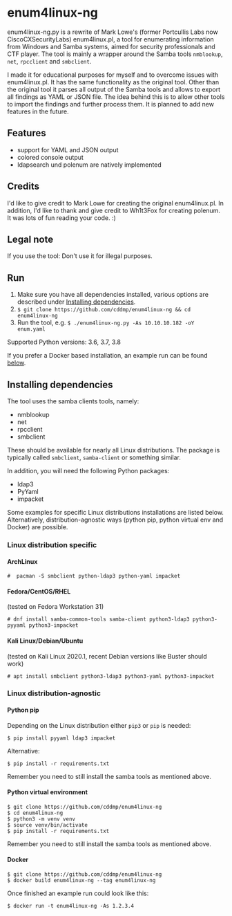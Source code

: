 # enum4linux-ng
enum4linux-ng.py is a rewrite of Mark Lowe's (former Portcullis Labs now CiscoCXSecurityLabs) enum4linux.pl, a tool for enumerating information from Windows and Samba systems, aimed for security professionals and CTF player. The tool is mainly a wrapper around the Samba tools `nmblookup`, `net`, `rpcclient` and `smbclient`.

I made it for educational purposes for myself and to overcome issues with enum4linux.pl. It has the same functionality as the original tool. Other than the original tool it parses all output of the Samba tools and allows to export all findings as YAML or JSON file. The idea behind this is to allow other tools to import the findings and further process them. It is planned to add new features in the future.

## Features
- support for YAML and JSON output
- colored console output
- ldapsearch und polenum are natively implemented

## Credits
I'd like to give credit to Mark Lowe for creating the original enum4linux.pl. In addition, I'd like to thank and give credit to Wh1t3Fox for creating polenum.
It was lots of fun reading your code. :)

## Legal note
If you use the tool: Don't use it for illegal purposes.

## Run
1. Make sure you have all dependencies installed, various options are described under [Installing dependencies](#Installing-dependencies).
2. ```$ git clone https://github.com/cddmp/enum4linux-ng && cd enum4linux-ng```
3. Run the tool, e.g. ```$ ./enum4linux-ng.py -As 10.10.10.182 -oY enum.yaml```

Supported Python versions: 3.6, 3.7, 3.8

If you prefer a Docker based installation, an example run can be found [below](#Docker).

## Installing dependencies
The tool uses the samba clients tools, namely:
- nmblookup
- net
- rpcclient
- smbclient

These should be available for nearly all Linux distributions. The package is typically called `smbclient`, `samba-client` or something similar.

In addition, you will need the following Python packages:
- ldap3
- PyYaml
- impacket

Some examples for specific Linux distributions installations are listed below. Alternatively, distribution-agnostic ways (python pip, python virtual env and Docker) are possible.

### Linux distribution specific
#### ArchLinux

```console
#  pacman -S smbclient python-ldap3 python-yaml impacket
```
#### Fedora/CentOS/RHEL
(tested on Fedora Workstation 31)

```console
# dnf install samba-common-tools samba-client python3-ldap3 python3-pyyaml python3-impacket
```

#### Kali Linux/Debian/Ubuntu 
(tested on Kali Linux 2020.1, recent Debian versions like Buster should work)

```console
# apt install smbclient python3-ldap3 python3-yaml python3-impacket
```

### Linux distribution-agnostic
#### Python pip
Depending on the Linux distribution either `pip3` or `pip` is needed:

```console
$ pip install pyyaml ldap3 impacket
```

Alternative:

```console
$ pip install -r requirements.txt
```

Remember you need to still install the samba tools as mentioned above.

#### Python virtual environment
```console
$ git clone https://github.com/cddmp/enum4linux-ng
$ cd enum4linux-ng
$ python3 -m venv venv
$ source venv/bin/activate
$ pip install -r requirements.txt
```

Remember you need to still install the samba tools as mentioned above.
#### Docker
```console
$ git clone https://github.com/cddmp/enum4linux-ng
$ docker build enum4linux-ng --tag enum4linux-ng
```
Once finished an example run could look like this:
```console
$ docker run -t enum4linux-ng -As 1.2.3.4 
```
